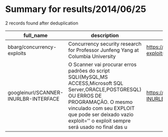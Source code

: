 
# Summary for results/2014/06/25
    
2 records found after deduplication

| full_name | description | html_url | matched_list | matched_count | pushed_at | size | stargazers_count | language | forks_count | vul_ids |
|---------------------------------------|------------------------------------------------------------------------------------------------------------------------------------------------------------------------------------------------------------------------------------------------------------------|----------------------------------------------------------|----------------|-----------------|---------------------------|--------|--------------------|------------|---------------|-----------|
| bbarg/concurrency-exploits | Concurrency security research for Professor Junfeng Yang at Columbia University | https://github.com/bbarg/concurrency-exploits | ['exploit'] | 1 | 2014-06-25 19:52:10+00:00 | 136 | 1 | C | 0 | [] |
| googleinurl/SCANNER-INURLBR-INTERFACE | O Scanner vai procurar erros padrões do script SQLI(MySQL,MS ACCESS,Microsoft SQL Server,ORACLE,POSTGRESQL) OU ERROS DE PROGRAMAÇÃO. O mesmo vinculado com seu EXPLOIT que pode ser deixado vazio exploit='' o exploit sempre será usado no final das u | https://github.com/googleinurl/SCANNER-INURLBR-INTERFACE | ['exploit'] | 1 | 2014-06-25 23:52:20+00:00 | 136 | 20 | | 30 | [] |
